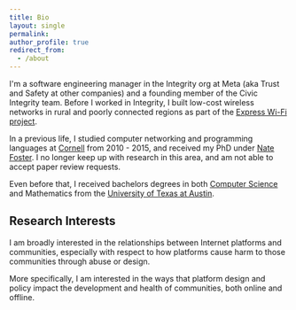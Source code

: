 ```yaml
---
title: Bio
layout: single
permalink:
author_profile: true
redirect_from:
  - /about
---
```


I'm a software engineering manager in the Integrity org at Meta (aka Trust and Safety at other companies) and a founding
member of the Civic Integrity team. Before I worked in Integrity, I built low-cost wireless networks in rural and poorly
connected regions as part of the [Express Wi-Fi project](https://expresswifi.fb.com/).

In a previous life, I studied computer networking and programming languages at [Cornell](https://www.cs.cornell.edu/)
from 2010 - 2015, and received my PhD under [Nate Foster](https://www.cs.cornell.edu/~jnfoster/). I no longer keep up
with research in this area, and am not able to accept paper review requests.

Even before that, I received bachelors degrees in both [Computer Science](https://www.cs.utexas.edu/) and Mathematics
from the [University of Texas at Austin](https://www.utexas.edu/).

## Research Interests

I am broadly interested in the relationships between Internet platforms and communities, especially with respect to how
platforms cause harm to those communities through abuse or design.

More specifically, I am interested in the ways that platform design and policy impact the development and health of
communities, both online and offline.
